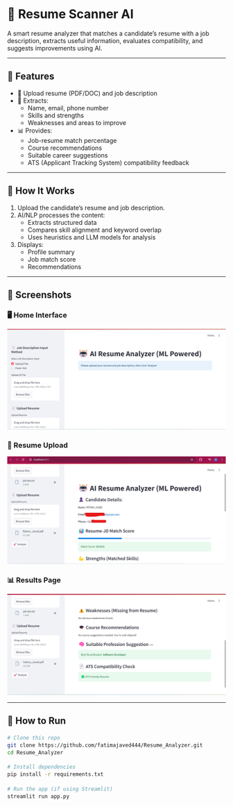 # 🤖 Resume Scanner AI

A smart resume analyzer that matches a candidate’s resume with a job description, extracts useful information, evaluates compatibility, and suggests improvements using AI.

---

## 📌 Features

- 📄 Upload resume (PDF/DOC) and job description
- 🧠 Extracts:
  - Name, email, phone number
  - Skills and strengths
  - Weaknesses and areas to improve
- 📊 Provides:
  - Job-resume match percentage
  - Course recommendations
  - Suitable career suggestions
  - ATS (Applicant Tracking System) compatibility feedback

---

## 🧠 How It Works

1. Upload the candidate’s resume and job description.
2. AI/NLP processes the content:
   - Extracts structured data
   - Compares skill alignment and keyword overlap
   - Uses heuristics and LLM models for analysis
3. Displays:
   - Profile summary
   - Job match score
   - Recommendations

---

## 📸 Screenshots

### 🖥️ Home Interface
![Home](output_pics/1.png)

### 📄 Resume Upload
![Upload](output_pics/2.png)

### 📊 Results Page
![Results](output_pics/3.png)

---

## 🚀 How to Run

```bash
# Clone this repo
git clone https://github.com/fatimajaved444/Resume_Analyzer.git
cd Resume_Analyzer

# Install dependencies
pip install -r requirements.txt

# Run the app (if using Streamlit)
streamlit run app.py
